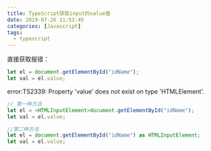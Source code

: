 ```yaml
---
title: TypeScript获取input的value值
date: 2019-07-26 11:53:45
categories: [Javascript]
tags:
  - typescript
---
```


直接获取报错：

```js
let el = document.getElementById("idName");
let val = el.value;
```

error:TS2339: Property 'value' does not exist on type 'HTMLElement'.
<!-- more -->
```js
// 第一种方法
let el = <HTMLInputElement>document.getElementById("idName");
let val = el.value;
```

```js
//第二种方法
let el = document.getElementById("idName") as HTMLInputElement;
let val = el.value;
```
